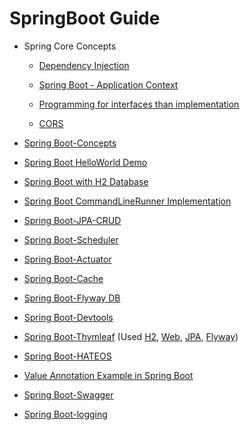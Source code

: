 # SpringBoot Guide
- Spring Core Concepts

    - [Dependency Injection](DependencyInjection.md)
    
    - [Spring Boot - Application Context](spring-boot-applicationContext)
    
    - [Programming for interfaces than implementation](ProgrammingInterface.md)
    
    - [CORS](CORS.md)
- [Spring Boot-Concepts](spring-boot-concepts)    
- [Spring Boot HelloWorld Demo](spring-boot-demo)
- [Spring Boot with H2 Database](spring-boot-H2DB)
- [Spring Boot CommandLineRunner Implementation](spring-boot-cmdLineRunner)
- [Spring Boot-JPA-CRUD](spring-boot-JPA-CRUD)
- [Spring Boot-Scheduler](spring-boot-scheduler)
- [Spring Boot-Actuator](spring-boot-actuator)
- [Spring Boot-Cache](spring-boot-cache)
- [Spring Boot-Flyway DB](spring-boot-flyway)
- [Spring Boot-Devtools](spring-boot-devtools)
- [Spring Boot-Thymleaf](spring-boot-thymleaf)  (Used [H2](spring-boot-H2DB), [Web](spring-boot-demo), [JPA](spring-boot-JPA-CRUD), [Flyway](spring-boot-flyway))
- [Spring Boot-HATEOS](spring-boot-hateos)
- [Value Annotation Example in Spring Boot](spring-boot-valueExample)
- [Spring Boot-Swagger](spring-boot-swagger)
- [Spring Boot-logging](spring-boot-logging)
